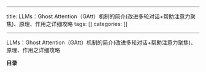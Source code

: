 
--- 
title:  LLMs：Ghost Attention（GAtt）机制的简介(改进多轮对话+帮助注意力聚焦)、原理、作用之详细攻略 
tags: []
categories: [] 

---
LLMs：Ghost Attention（GAtt）机制的简介(改进多轮对话+帮助注意力聚焦)、原理、作用之详细攻略



**目录**




